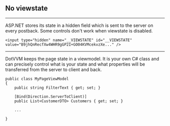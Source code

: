 ## No viewstate

-------------------------------------

ASP.NET stores its state in a hidden field which is sent to the server on every postback. Some controls don't work when viewstate is disabled.

```DOTHTML
<input type="hidden" name="__VIEWSTATE" id="__VIEWSTATE" value="B9jhQnRecfXw4WHR9gGP2I+GO04KVMcekvzXe..." />
```

-------------------------------------

DotVVM keeps the page state in a viewmodel. It is your own C# class and can precisely control what is your state and what properties will be transferred from the server to client and back.

```CSHARP
public class MyPageViewModel
{
    public string FilterText { get; set; }

    [Bind(Direction.ServerToClient)]
    public List<CustomerDTO> Customers { get; set; }

    ...
 
}
```